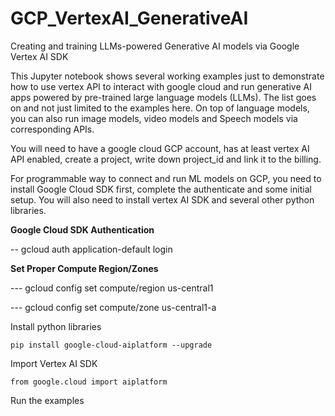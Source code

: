 # GCP_VertexAI_GenerativeAI
 Creating and training LLMs-powered Generative AI models via Google Vertex AI SDK
 
 
 This Jupyter notebook shows several working examples just to demonstrate how to use vertex API to interact with google cloud and run generative AI apps powered by pre-trained large language models (LLMs). The list goes on and not just limited to the examples here. On top of language models, you can also run image models, video models and Speech models via corresponding APIs. 

You will need to have a google cloud GCP account, has at least vertex AI API enabled,  create a project, write down project_id and link it to the billing.

For programmable way to connect and run ML models on GCP, you need to install Google Cloud SDK first, complete the authenticate and some initial setup. You will also need to install vertex AI SDK and several other python libraries.

**Google Cloud SDK Authentication**

--   gcloud auth application-default login


**Set Proper Compute Region/Zones**

 --- gcloud config set compute/region us-central1 
 
 --- gcloud config set compute/zone us-central1-a
 
 Install python libraries
 
	pip install google-cloud-aiplatform --upgrade

 Import Vertex AI SDK
 
 	from google.cloud import aiplatform
 	
 Run the examples 